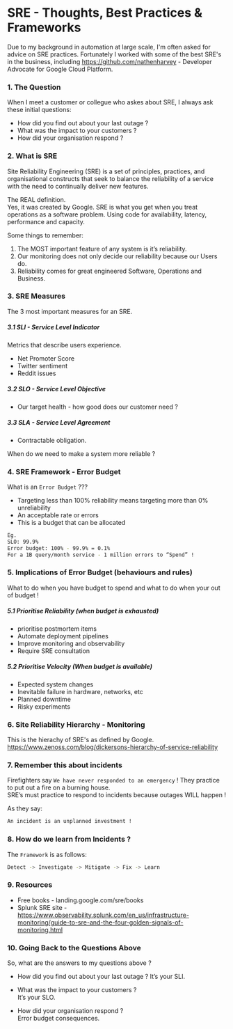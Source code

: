 # SRE - Thoughts, Best Practices & Frameworks
 
Due to my background in automation at large scale, I'm often asked for advice on SRE practices.  Fortunately I worked with some of the best SRE's in the business, including https://github.com/nathenharvey - Developer Advocate for Google Cloud Platform.  
  
  
### 1. The Question 
  
When I meet a customer or collegue who askes about SRE, I always ask these initial questions:  
- How did you find out about your last outage ?  
- What was the impact to your customers ?  
- How did your organisation respond ?  
  
### 2. What is SRE
  
Site Reliability Engineering (SRE) is a set of principles, practices, and organisational constructs that seek to balance the reliability of a service with the need to continually deliver new features.  

The REAL definition.  
Yes, it was created by Google.  SRE is what you get when you treat operations as a software problem.  Using code for availability, latency, performance and capacity.  
  
Some things to remember:  
1. The MOST important feature of any system is it’s reliability.  
2. Our monitoring does not only decide our reliability because our Users do.  
3. Reliability comes for great engineered Software, Operations and Business.  
  
### 3. SRE Measures
  
The 3 most important measures for an SRE.  

##### 3.1 SLI - Service Level Indicator
Metrics that describe users experience.  
- Net Promoter Score  
- Twitter sentiment  
- Reddit issues  
  
##### 3.2 SLO - Service Level Objective
- Our target health - how good does our customer need ?  

##### 3.3 SLA - Service Level Agreement
- Contractable obligation. 
  
When do we need to make a system more reliable ?

### 4. SRE Framework - Error Budget
  
What is an `Error Budget` ???   
- Targeting less than 100% reliability means targeting more than 0% unreliability
- An acceptable rate or errors
- This is a budget that can be allocated
  
```bash
Eg.
SLO: 99.9%
Error budget: 100% - 99.9% = 0.1%
For a 1B query/month service - 1 million errors to “Spend” !
```
  
### 5. Implications of Error Budget (behaviours and rules)
  
What to do when you have budget to spend and what to do when your out of budget !  
  
##### 5.1 Prioritise Reliability  (when budget is exhausted)
- prioritise postmortem items
- Automate deployment pipelines
- Improve monitoring and observability
- Require SRE consultation
  
##### 5.2 Prioritise Velocity (When budget is available)
- Expected system changes
- Inevitable failure in hardware, networks, etc
- Planned downtime
- Risky experiments
  
### 6. Site Reliability Hierarchy - Monitoring 
This is the hierachy of SRE's as defined by Google.  
https://www.zenoss.com/blog/dickersons-hierarchy-of-service-reliability
  
### 7. Remember this about incidents
Firefighters say `We have never responded to an emergency` !  They practice to put out a fire on a burning house.  
SRE’s must practice to respond to incidents because outages WILL happen !  
  
As they say:  
```bash
An incident is an unplanned investment !
```
  
### 8. How do we learn from Incidents ?  
The `Framework` is as follows:  
```bash
Detect -> Investigate -> Mitigate -> Fix -> Learn
```

### 9. Resources
- Free books - landing.google.com/sre/books 
- Splunk SRE site - https://www.observability.splunk.com/en_us/infrastructure-monitoring/guide-to-sre-and-the-four-golden-signals-of-monitoring.html


### 10. Going Back to the Questions Above
So, what are the answers to my questions above ?  
  
- How did you find out about your last outage ?
It’s your SLI. 
  
- What was the impact to your customers ?  
It’s your SLO. 
  
- How did your organisation respond ?  
Error budget consequences. 
